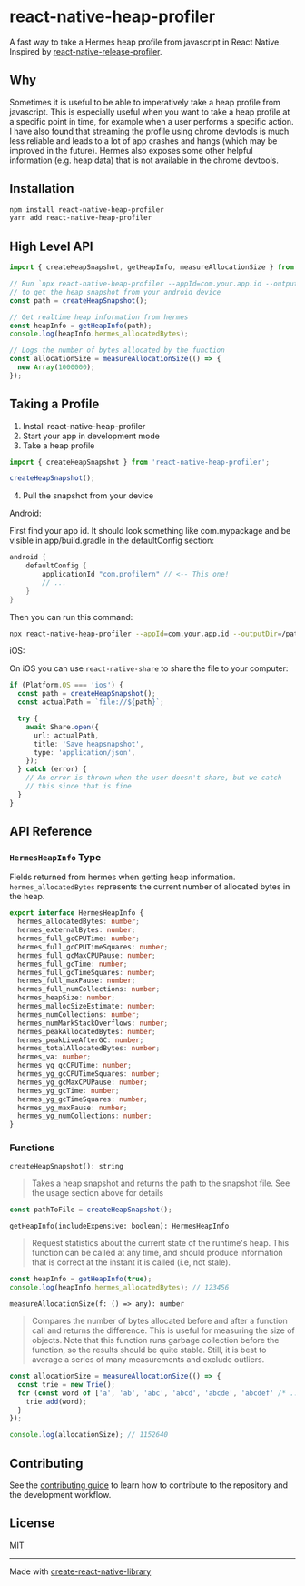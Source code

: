 # react-native-heap-profiler

A fast way to take a Hermes heap profile from javascript in React Native. Inspired by [react-native-release-profiler](https://github.com/margelo/react-native-release-profiler).

## Why

Sometimes it is useful to be able to imperatively take a heap profile from javascript. This is especially useful when you want to take a heap profile at a specific point in time, for example when a user performs a specific action. I have also found that streaming the profile using chrome devtools is much less reliable and leads to a lot of app crashes and hangs (which may be improved in the future). Hermes also exposes some other helpful information (e.g. heap data) that is not available in the chrome devtools.

## Installation

```sh
npm install react-native-heap-profiler
yarn add react-native-heap-profiler
```

## High Level API

```ts
import { createHeapSnapshot, getHeapInfo, measureAllocationSize } from 'react-native-heap-profiler';

// Run `npx react-native-heap-profiler --appId=com.your.app.id --outputDir=/path/to/output`
// to get the heap snapshot from your android device
const path = createHeapSnapshot();

// Get realtime heap information from hermes
const heapInfo = getHeapInfo(path);
console.log(heapInfo.hermes_allocatedBytes);

// Logs the number of bytes allocated by the function
const allocationSize = measureAllocationSize(() => {
  new Array(1000000);
});
```

## Taking a Profile

1. Install react-native-heap-profiler
2. Start your app in development mode
3. Take a heap profile

```ts
import { createHeapSnapshot } from 'react-native-heap-profiler';

createHeapSnapshot();
```

4. Pull the snapshot from your device

Android:

First find your app id. It should look something like com.mypackage and be visible in app/build.gradle in the defaultConfig section:

```groovy
android {
    defaultConfig {
        applicationId "com.profilern" // <-- This one!
        // ...
    }
}
```

Then you can run this command:

```sh
npx react-native-heap-profiler --appId=com.your.app.id --outputDir=/path/to/output
```

iOS:

On iOS you can use `react-native-share` to share the file to your computer:

```ts
if (Platform.OS === 'ios') {
  const path = createHeapSnapshot();
  const actualPath = `file://${path}`;

  try {
    await Share.open({
      url: actualPath,
      title: 'Save heapsnapshot',
      type: 'application/json',
    });
  } catch (error) {
    // An error is thrown when the user doesn't share, but we catch
    // this since that is fine
  }
}
```

## API Reference

### `HermesHeapInfo` Type

Fields returned from hermes when getting heap information. `hermes_allocatedBytes` represents the current number of allocated bytes in the heap.

```ts
export interface HermesHeapInfo {
  hermes_allocatedBytes: number;
  hermes_externalBytes: number;
  hermes_full_gcCPUTime: number;
  hermes_full_gcCPUTimeSquares: number;
  hermes_full_gcMaxCPUPause: number;
  hermes_full_gcTime: number;
  hermes_full_gcTimeSquares: number;
  hermes_full_maxPause: number;
  hermes_full_numCollections: number;
  hermes_heapSize: number;
  hermes_mallocSizeEstimate: number;
  hermes_numCollections: number;
  hermes_numMarkStackOverflows: number;
  hermes_peakAllocatedBytes: number;
  hermes_peakLiveAfterGC: number;
  hermes_totalAllocatedBytes: number;
  hermes_va: number;
  hermes_yg_gcCPUTime: number;
  hermes_yg_gcCPUTimeSquares: number;
  hermes_yg_gcMaxCPUPause: number;
  hermes_yg_gcTime: number;
  hermes_yg_gcTimeSquares: number;
  hermes_yg_maxPause: number;
  hermes_yg_numCollections: number;
}
```

### Functions 

`createHeapSnapshot(): string`

> Takes a heap snapshot and returns the path to the snapshot file. See the usage section above for details

```javascript
const pathToFile = createHeapSnapshot();
```

`getHeapInfo(includeExpensive: boolean): HermesHeapInfo`

> Request statistics about the current state of the runtime's heap. This function can be called at any time, and should produce information that is correct at the instant it is called (i.e, not stale).

```ts
const heapInfo = getHeapInfo(true);
console.log(heapInfo.hermes_allocatedBytes); // 123456
```

`measureAllocationSize(f: () => any): number`

> Compares the number of bytes allocated before and after a function call and returns the difference. This is useful for measuring the size of objects. Note that this function runs garbage collection before the function, so the results should be quite stable. Still, it is best to average a series of many measurements and exclude outliers.

```javascript
const allocationSize = measureAllocationSize(() => {
  const trie = new Trie();
  for (const word of ['a', 'ab', 'abc', 'abcd', 'abcde', 'abcdef' /* ... */]) {
    trie.add(word);
  }
});

console.log(allocationSize); // 1152640
```

## Contributing

See the [contributing guide](CONTRIBUTING.md) to learn how to contribute to the repository and the development workflow.

## License

MIT

---

Made with [create-react-native-library](https://github.com/callstack/react-native-builder-bob)
